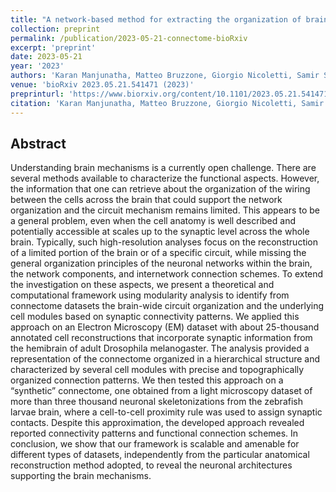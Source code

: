 ```yaml
---
title: "A network-based method for extracting the organization of brain-wide circuits from reconstructed connectome datasets"
collection: preprint
permalink: /publication/2023-05-21-connectome-bioRxiv
excerpt: 'preprint'
date: 2023-05-21
year: '2023'
authors: 'Karan Manjunatha, Matteo Bruzzone, Giorgio Nicoletti, Samir Suweis, Marco Dal Maschio'
venue: 'bioRxiv 2023.05.21.541471 (2023)'
preprinturl: 'https://www.biorxiv.org/content/10.1101/2023.05.21.541471v1.abstract'
citation: 'Karan Manjunatha, Matteo Bruzzone, Giorgio Nicoletti, Samir Suweis, Marco Dal Maschio. A network-based method for extracting the organization of brain-wide circuits from reconstructed connectome datasets. bioRxiv 2023.05.21.541471 (2023).'
---
```


## Abstract
Understanding brain mechanisms is a currently open challenge. There are several methods available to characterize the functional aspects. However, the information that one can retrieve about the organization of the wiring between the cells across the brain that could support the network organization and the circuit mechanism remains limited. This appears to be a general problem, even when the cell anatomy is well described and potentially accessible at scales up to the synaptic level across the whole brain. Typically, such high-resolution analyses focus on the reconstruction of a limited portion of the brain or of a specific circuit, while missing the general organization principles of the neuronal networks within the brain, the network components, and internetwork connection schemes. To extend the investigation on these aspects, we present a theoretical and computational framework using modularity analysis to identify from connectome datasets the brain-wide circuit organization and the underlying cell modules based on synaptic connectivity patterns. We applied this approach on an Electron Microscopy (EM) dataset with about 25-thousand annotated cell reconstructions that incorporate synaptic information from the hemibrain of adult Drosophila melanogaster. The analysis provided a representation of the connectome organized in a hierarchical structure and characterized by several cell modules with precise and topographically organized connection patterns. We then tested this approach on a “synthetic” connectome, one obtained from a light microscopy dataset of more than three thousand neuronal skeletonizations from the zebrafish larvae brain, where a cell-to-cell proximity rule was used to assign synaptic contacts. Despite this approximation, the developed approach revealed reported connectivity patterns and functional connection schemes. In conclusion, we show that our framework is scalable and amenable for different types of datasets, independently from the particular anatomical reconstruction method adopted, to reveal the neuronal architectures supporting the brain mechanisms.